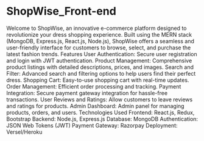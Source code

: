 # ShopWise_Front-end
Welcome to ShopWise, an innovative e-commerce platform designed to revolutionize your dress shopping experience. Built using the MERN stack (MongoDB, Express.js, React.js, Node.js), ShopWise offers a seamless and user-friendly interface for customers to browse, select, and purchase the latest fashion trends.
Features
User Authentication: Secure user registration and login with JWT authentication.
Product Management: Comprehensive product listings with detailed descriptions, prices, and images.
Search and Filter: Advanced search and filtering options to help users find their perfect dress.
Shopping Cart: Easy-to-use shopping cart with real-time updates.
Order Management: Efficient order processing and tracking.
Payment Integration: Secure payment gateway integration for hassle-free transactions.
User Reviews and Ratings: Allow customers to leave reviews and ratings for products.
Admin Dashboard: Admin panel for managing products, orders, and users.
Technologies Used
Frontend: React.js, Redux, Bootstrap
Backend: Node.js, Express.js
Database: MongoDB
Authentication: JSON Web Tokens (JWT)
Payment Gateway: Razorpay
Deployment: Versel/Heroku
